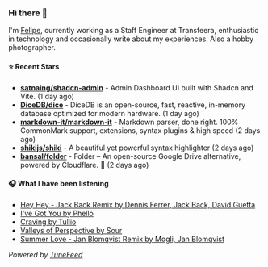 ### Hi there 👋

I'm [Felipe](https://felipevm.com), currently working as a Staff Engineer at Transfeera, enthusiastic in technology and occasionally write about my experiences. Also a hobby photographer.

#### ⭐ Recent Stars
- **[satnaing/shadcn-admin](https://github.com/satnaing/shadcn-admin)** - Admin Dashboard UI built with Shadcn and Vite. (1 day ago)
- **[DiceDB/dice](https://github.com/DiceDB/dice)** - DiceDB is an open-source, fast, reactive, in-memory database optimized for modern hardware. (1 day ago)
- **[markdown-it/markdown-it](https://github.com/markdown-it/markdown-it)** - Markdown parser, done right. 100% CommonMark support, extensions, syntax plugins &amp; high speed (2 days ago)
- **[shikijs/shiki](https://github.com/shikijs/shiki)** - A beautiful yet powerful syntax highlighter (2 days ago)
- **[bansal/folder](https://github.com/bansal/folder)** - Folder – An open-source Google Drive alternative, powered by Cloudflare. 🚀 (2 days ago)

#### 🎧 What I have been listening
- [Hey Hey - Jack Back Remix by Dennis Ferrer, Jack Back, David Guetta](https://open.spotify.com/track/0n0MTPuiHAxeTNtPsAWeVm)
- [I&#39;ve Got You by Phello](https://open.spotify.com/track/3w7sZefy3gGULYhOTs93a6)
- [Craving by Tullio](https://open.spotify.com/track/3jUQzCnEjrZPeysLNoI1Qx)
- [Valleys of Perspective by Sour](https://open.spotify.com/track/37qLCIy8Mp7Gy8eaCFscvC)
- [Summer Love - Jan Blomqvist Remix by Mogli, Jan Blomqvist](https://open.spotify.com/track/7tbrktfjBjRc12mE9cV8ri)

_Powered by [TuneFeed](https://tunefeed.app?ref=github.com)_
